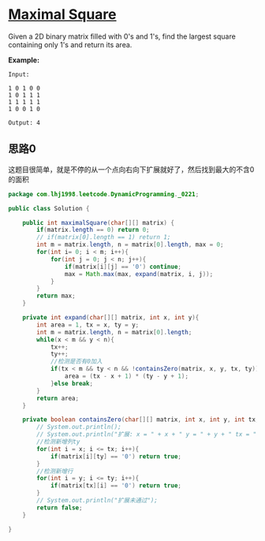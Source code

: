 # [Maximal Square](https://leetcode.com/problems/maximal-square/)

Given a 2D binary matrix filled with 0's and 1's, find the largest square containing only 1's and return its area.

**Example:**

```
Input: 

1 0 1 0 0
1 0 1 1 1
1 1 1 1 1
1 0 0 1 0

Output: 4
```

## 思路0

这题目很简单，就是不停的从一个点向右向下扩展就好了，然后找到最大的不含0的面积

```java
package com.lhj1998.leetcode.DynamicProgramming._0221;

public class Solution {

    public int maximalSquare(char[][] matrix) {
        if(matrix.length == 0) return 0;
        // if(matrix[0].length == 1) return 1;
        int m = matrix.length, n = matrix[0].length, max = 0;
        for(int i= 0; i < m; i++){
            for(int j = 0; j < n; j++){
                if(matrix[i][j] == '0') continue;
                max = Math.max(max, expand(matrix, i, j));
            }
        }
        return max;
    }

    private int expand(char[][] matrix, int x, int y){
        int area = 1, tx = x, ty = y;
        int m = matrix.length, n = matrix[0].length;
        while(x < m && y < n){
            tx++;
            ty++;
            //检测是否有0加入
            if(tx < m && ty < n && !containsZero(matrix, x, y, tx, ty)){
                area = (tx - x + 1) * (ty - y + 1);
            }else break;
        }
        return area;
    }

    private boolean containsZero(char[][] matrix, int x, int y, int tx, int ty){
        // System.out.println();
        // System.out.println("扩展: x = " + x + " y = " + y + " tx = " + tx + " ty = " + ty);
        //检测新增列ty
        for(int i = x; i <= tx; i++){
            if(matrix[i][ty] == '0') return true;
        }
        //检测新增行
        for(int i = y; i <= ty; i++){
            if(matrix[tx][i] == '0') return true;
        }
        // System.out.println("扩展未通过");
        return false;
    }

}

```



